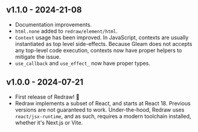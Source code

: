 ## v1.1.0 - 2024-21-08

- Documentation improvements.
- `html.none` added to `redraw/element/html`.
- `Context` usage has been improved. In JavaScript, contexts are usually
  instantiated as top level side-effects. Because Gleam does not accepts any
  top-level code execution, contexts now have proper helpers to mitigate the
  issue.
- `use_callback` and `use_effect_` now have proper types.

## v1.0.0 - 2024-07-21

- First release of Redraw! 🎉
- Redraw implements a subset of React, and starts at React 18. Previous versions
  are not guaranteed to work. Under-the-hood, Redraw uses `react/jsx-runtime`,
  and as such, requires a modern toolchain installed, whether it's Next.js or
  Vite.
